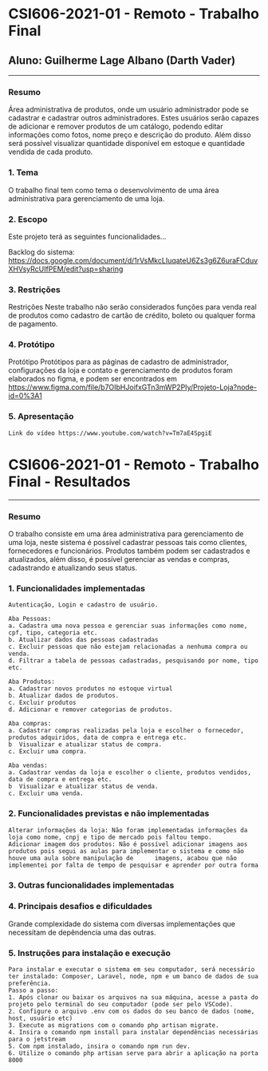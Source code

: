 # **CSI606-2021-01 - Remoto - Trabalho Final**

## Aluno: Guilherme Lage Albano (Darth Vader)

--------------

<!-- Descrever um resumo sobre o trabalho. -->

### Resumo

  Área administrativa de produtos, onde um usuário administrador pode se cadastrar e cadastrar outros administradores. Estes usuários serão capazes de adicionar e remover produtos de um catálogo, podendo editar informações como fotos, nome preço e descrição do produto. Além disso será possível visualizar quantidade disponível em estoque e quantidade vendida de cada produto.

<!-- Apresentar o tema. -->
### 1. Tema

  O trabalho final tem como tema o desenvolvimento de uma área administrativa para gerenciamento de uma loja.

<!-- Descrever e limitar o escopo da aplicação. -->
### 2. Escopo

  Este projeto terá as seguintes funcionalidades...
  
  Backlog do sistema: https://docs.google.com/document/d/1rVsMkcLIuqateU6Zs3g6Z6uraFCduvXHVsyRcUIfPEM/edit?usp=sharing

<!-- Apresentar restrições de funcionalidades e de escopo. -->
### 3. Restrições

  Restrições Neste trabalho não serão considerados funções para venda real de produtos como cadastro de cartão de crédito, boleto ou qualquer forma de pagamento.

<!-- Construir alguns protótipos para a aplicação, disponibilizá-los no Github e descrever o que foi considerado. //-->
### 4. Protótipo

  Protótipo Protótipos para as páginas de cadastro de administrador, configurações da loja e contato e gerenciamento de produtos foram elaborados no figma, e podem ser         encontrados em https://www.figma.com/file/b7OIbHJoifxGTn3mWP2PIy/Projeto-Loja?node-id=0%3A1
  
### 5. Apresentação
    Link do vídeo https://www.youtube.com/watch?v=Tm7aE4SpgiE
    
    
    
# **CSI606-2021-01 - Remoto - Trabalho Final - Resultados**
--------------

<!-- Este documento tem como objetivo apresentar o projeto desenvolvido, considerando o que foi definido na proposta e o produto final. -->

### Resumo

  O trabalho consiste em uma área administrativa para gerenciamento de uma loja, neste sistema é possível cadastrar pessoas tais como clientes, fornecedores e funcionários.         Produtos também podem ser cadastrados e atualizados, além disso, é possível gerenciar as vendas e compras, cadastrando e atualizando seus status.

### 1. Funcionalidades implementadas

    Autenticação, Login e cadastro de usuário.
    
    Aba Pessoas:
    a. Cadastra uma nova pessoa e gerenciar suas informações como nome, cpf, tipo, categoria etc.
    b. Atualizar dados das pessoas cadastradas
    c. Excluir pessoas que não estejam relacionadas a nenhuma compra ou venda.
    d. Filtrar a tabela de pessoas cadastradas, pesquisando por nome, tipo etc.
    
    Aba Produtos:
    a. Cadastrar novos produtos no estoque virtual
    b. Atualizar dados de produtos.
    c. Excluir produtos
    d. Adicionar e remover categorias de produtos.
    
    Aba compras:
    a. Cadastrar compras realizadas pela loja e escolher o fornecedor, produtos adquiridos, data de compra e entrega etc.
    b  Visualizar e atualizar status de compra.
    c. Excluir uma compra.
    
    Aba vendas:
    a. Cadastrar vendas da loja e escolher o cliente, produtos vendidos, data de compra e entrega etc.
    b  Visualizar e atualizar status de venda.
    c. Excluir uma venda.
    
    
  
### 2. Funcionalidades previstas e não implementadas
    Alterar informações da loja: Não foram implementadas informações da loja como nome, cnpj e tipo de mercado pois faltou tempo.
    Adicionar imagem dos produtos: Não é possível adicionar imagens aos produtos pois segui as aulas para implementar o sistema e como não houve uma aula sobre manipulação de      imagens, acabou que não implementei por falta de tempo de pesquisar e aprender por outra forma

### 3. Outras funcionalidades implementadas
<!-- Descrever as funcionalidades implementas além daquelas que foram previstas, caso se aplique.  -->

### 4. Principais desafios e dificuldades
Grande complexidade do sistema com diversas implementações que necessitam de depêndencia uma das outras.

### 5. Instruções para instalação e execução
    Para instalar e executar o sistema em seu computador, será necessário ter instalado: Composer, Laravel, node, npm e um banco de dados de sua preferência.
    Passo a passo:
    1. Após clonar ou baixar os arquivos na sua máquina, acesse a pasta do projeto pelo terminal do seu computador (pode ser pelo VSCode).
    2. Configure o arquivo .env com os dados do seu banco de dados (nome, host, usuário etc)
    3. Execute as migrations com o comando php artisan migrate.
    4. Insira o comando npm install para instalar dependências necessárias para o jetstream
    5. Com npm instalado, insira o comando npm run dev.
    6. Utilize o comando php artisan serve para abrir a aplicação na porta 8000

